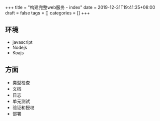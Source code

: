 +++
title = "构建完整web服务 - index"
date = 2019-12-31T19:41:35+08:00
draft = false
tags = []
categories = []
+++

## 环境
- javascript
- Nodejs
- Koajs

## 方面
- 类型检查
- 文档
- 日志
- 单元测试
- 验证和授权
- 部署